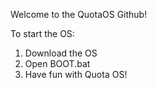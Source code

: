 Welcome to the QuotaOS Github!

To start the OS:
1. Download the OS
2. Open BOOT.bat
3. Have fun with Quota OS!